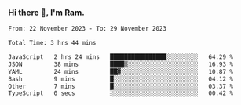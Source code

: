 ### Hi there 👋, I'm Ram.

<!--START_SECTION:waka-->

```txt
From: 22 November 2023 - To: 29 November 2023

Total Time: 3 hrs 44 mins

JavaScript   2 hrs 24 mins   ████████████████░░░░░░░░░   64.29 %
JSON         38 mins         ████▒░░░░░░░░░░░░░░░░░░░░   16.93 %
YAML         24 mins         ██▓░░░░░░░░░░░░░░░░░░░░░░   10.87 %
Bash         9 mins          █░░░░░░░░░░░░░░░░░░░░░░░░   04.12 %
Other        7 mins          █░░░░░░░░░░░░░░░░░░░░░░░░   03.37 %
TypeScript   0 secs          ░░░░░░░░░░░░░░░░░░░░░░░░░   00.42 %
```

<!--END_SECTION:waka-->
